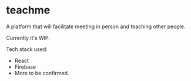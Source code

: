 # teachme

A platform that will facilitate meeting in person and teaching other people.

Currently it's WIP.

Tech stack used:

- React
- Firebase
- More to be confirmed.
